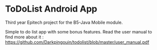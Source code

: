 # ToDoList Android App

Third year Epitech project for the B5-Java Mobile module.

Simple to do list app with some bonus features. Read the user manual to find more about it : https://github.com/Darkpingouin/todolist/blob/master/user_manual.pdf
